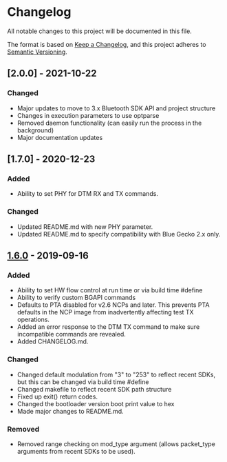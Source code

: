 # Changelog
All notable changes to this project will be documented in this file.

The format is based on [Keep a Changelog](https://keepachangelog.com/en/1.0.0/),
and this project adheres to [Semantic Versioning](https://semver.org/spec/v2.0.0.html).

## [2.0.0] - 2021-10-22
### Changed
- Major updates to move to 3.x Bluetooth SDK API and project structure
- Changes in execution parameters to use optparse
- Removed daemon functionality (can easily run the process in the background)
- Major documentation updates

## [1.7.0] - 2020-12-23
### Added
- Ability to set PHY for DTM RX and TX commands.

### Changed
- Updated README.md with new PHY parameter.
- Updated README.md to specify compatibility with Blue Gecko 2.x only.

## [1.6.0] - 2019-09-16
### Added
- Ability to set HW flow control at run time or via build time #define
- Ability to verify custom BGAPI commands
- Defaults to PTA disabled for v2.6 NCPs and later. This prevents PTA defaults in the NCP image from inadvertently affecting test TX operations.
- Added an error response to the DTM TX command to make sure incompatible commands are revealed.
- Added CHANGELOG.md.

### Changed
- Changed default modulation from "3" to "253" to reflect recent SDKs, but this can be changed via build time #define
- Changed makefile to reflect recent SDK path structure
- Fixed up exit() return codes.
- Changed the bootloader version boot print value to hex
- Made major changes to README.md.

### Removed
- Removed range checking on mod_type argument (allows packet_type arguments from recent SDKs to be used).

[1.6.0]: https://github.com/kryoung-silabs/BLEtest/releases/tag/v1.6.0
